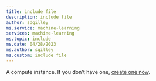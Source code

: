 ```yaml
---
title: include file
description: include file
author: sdgilley
ms.service: machine-learning
services: machine-learning
ms.topic: include
ms.date: 04/28/2023
ms.author: sgilley
ms.custom: include file
---
```


A compute instance. If you don't have one, [create one now](../quickstart-create-resources.md#create-a-compute-instance).
